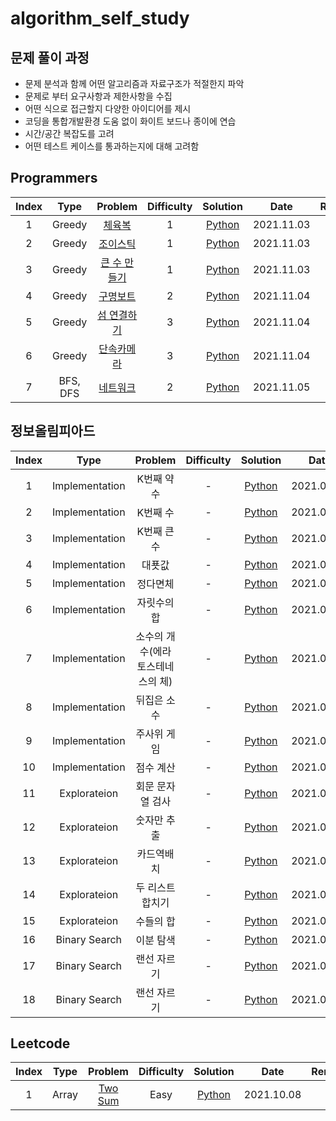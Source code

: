 # algorithm_self_study

## 문제 풀이 과정
- 문제 분석과 함께 어떤 알고리즘과 자료구조가 적절한지 파악
- 문제로 부터 요구사항과 제한사항을 수집
- 어떤 식으로 접근할지 다양한 아이디어를 제시
- 코딩을 통합개발환경 도움 없이 화이트 보드나 종이에 연습
- 시간/공간 복잡도를 고려
- 어떤 테스트 케이스를 통과하는지에 대해 고려함

## Programmers



| Index | Type | Problem | Difficulty | Solution | Date | Remark |
| :-----:|:----:| :-------: | :----------: | :--------: | :-----: | :------: |
|   1   | Greedy |  [체육복](https://programmers.co.kr/learn/courses/30/lessons/42862) |  1 | [Python](https://github.com/terri1102/algorithm_self_study/blob/main/programmers/greedy1(%EC%B2%B4%EC%9C%A1%EB%B3%B5).md) | 2021.11.03 | |
|2| Greedy| [조이스틱](https://programmers.co.kr/learn/courses/30/lessons/42860) | 1 | [Python](https://github.com/terri1102/algorithm_self_study/blob/main/programmers/greedy2(%EC%A1%B0%EC%9D%B4%EC%8A%A4%ED%8B%B1).md) | 2021.11.03| |
|3 | Greedy | [큰 수 만들기](https://programmers.co.kr/learn/courses/30/lessons/42883)|1 | [Python](https://github.com/terri1102/algorithm_self_study/blob/main/programmers/greedy3(%ED%81%B0%20%EC%88%98%20%EB%A7%8C%EB%93%A4%EA%B8%B0).md)| 2021.11.03| |
|4 | Greedy | [구명보트](https://programmers.co.kr/learn/courses/30/lessons/42885) | 2 | [Python](https://github.com/terri1102/algorithm_self_study/blob/main/programmers/greedy4(%EA%B5%AC%EB%AA%85%EB%B3%B4%ED%8A%B8).md)| 2021.11.04 | |
| 5| Greedy | [섬 연결하기](https://programmers.co.kr/learn/courses/30/lessons/42861) |3| [Python](https://github.com/terri1102/algorithm_self_study/blob/main/programmers/greedy5(%EC%84%AC%EC%97%B0%EA%B2%B0%ED%95%98%EA%B8%B0).md)|2021.11.04 | |
|6| Greedy | [단속카메라](https://programmers.co.kr/learn/courses/30/lessons/42884)|3|[Python](https://github.com/terri1102/algorithm_self_study/blob/main/programmers/greedy6(%EB%8B%A8%EC%86%8D%EC%B9%B4%EB%A9%94%EB%9D%BC).md) | 2021.11.04 | |
|7| BFS, DFS | [네트워크](https://programmers.co.kr/learn/courses/30/lessons/43165) | 2 | [Python](https://github.com/terri1102/algorithm_self_study/blob/main/programmers/dfs_bfs1(%ED%83%80%EA%B2%9F%EB%84%98%EB%B2%84).md)| 2021.11.05| |

## 정보올림피아드
| Index | Type | Problem | Difficulty | Solution | Date | Remark |
| :-----:|:----:| :-------: | :----------: | :--------: | :-----: | :------: |
|1| Implementation | K번째 약수 | - | [Python](https://github.com/terri1102/Python-Algorithm-Study/tree/main/section2) | 2021.04.05| |
|2| Implementation | K번째 수 | - | [Python](https://github.com/terri1102/Python-Algorithm-Study/blob/main/section2/2.K%EB%B2%88%EC%A7%B8%EC%88%98.md)| 2021.04.05| |
|3| Implementation | K번째 큰 수 | -|  [Python](https://github.com/terri1102/Python-Algorithm-Study/blob/main/section2/3.k%EB%B2%88%EC%A7%B8_%ED%81%B0_%EC%88%98.md)| 2021.04.01| |4| Implementation | 대푯값 | - | [Python]() | 2021.04.05| |
|4|Implementation| 대푯값| -| [Python](https://github.com/terri1102/Python-Algorithm-Study/blob/main/section2/4.%EB%8C%80%ED%91%AF%EA%B0%92.md) | 2021.04.05| |
|5| Implementation | 정다면체 | - | [Python](https://github.com/terri1102/Python-Algorithm-Study/blob/main/section2/5.%EC%A0%95%EB%8B%A4%EB%A9%B4%EC%B2%B4.md)| 2021.04.06 | |
|6|Implementation |자릿수의 합| - | [Python](https://github.com/terri1102/Python-Algorithm-Study/blob/main/section2/6.%EC%9E%90%EB%A6%BF%EC%88%98%EC%9D%98%ED%95%A9.md)| 2021.04.10| |
|7| Implementation | 소수의 개수(에라토스테네스의 체) |- | [Python](https://github.com/terri1102/Python-Algorithm-Study/blob/main/section2/7.%EC%86%8C%EC%88%98%EC%9D%98%EA%B0%9C%EC%88%98(%EC%97%90%EB%9D%BC%ED%86%A0%EC%8A%A4%ED%85%8C%EB%84%A4%EC%8A%A4%EC%9D%98%EC%B2%B4).md) | 2021.04.10| |
|8|Implementation| 뒤집은 소수| - | [Python](https://github.com/terri1102/Python-Algorithm-Study/blob/main/section2/8.%EB%92%A4%EC%A7%91%EC%9D%80%EC%86%8C%EC%88%98.md) | 2021.04.10 | |
|9| Implementation| 주사위 게임| -| [Python](https://github.com/terri1102/Python-Algorithm-Study/blob/main/section2/9.%EC%A3%BC%EC%82%AC%EC%9C%84%EA%B2%8C%EC%9E%84.md) | 2021.04.10 | |
|10| Implementation| 점수 계산 | -| [Python](https://github.com/terri1102/Python-Algorithm-Study/blob/main/section2/10.%EC%A0%90%EC%88%98%EA%B3%84%EC%82%B0.md) | 2021.04.10 | |
|11 | Explorateion |  회문 문자열 검사| -| [Python](https://github.com/terri1102/Python-Algorithm-Study/blob/main/section3/1.%ED%9A%8C%EB%AC%B8%EB%AC%B8%EC%9E%90%EC%97%B4%EA%B2%80%EC%82%AC.py) | 2021.04.24| |
|12 | Explorateion | 숫자만 추출   |  -| [Python](https://github.com/terri1102/Python-Algorithm-Study/blob/main/section3/2.%EC%88%AB%EC%9E%90%EB%A7%8C%EC%B6%94%EC%B6%9C.py.py) | 2021.04.24| |
|13 | Explorateion | 카드역배치   |  -| [Python](https://github.com/terri1102/Python-Algorithm-Study/blob/main/section3/3.%EC%B9%B4%EB%93%9C%EC%97%AD%EB%B0%B0%EC%B9%98.py) | 2021.04.24| |
|14 | Explorateion |  두 리스트 합치기 |  -| [Python](https://github.com/terri1102/Python-Algorithm-Study/blob/main/section3/4.%EB%91%90%EB%A6%AC%EC%8A%A4%ED%8A%B8%ED%95%A9%EC%B9%98%EA%B8%B0.py) | 2021.04.24| |
|15 | Explorateion |  수들의 합  |  -| [Python](https://github.com/terri1102/Python-Algorithm-Study/blob/main/section3/5.%EC%88%98%EB%93%A4%EC%9D%98%ED%95%A9.py) | 2021.04.24| |
|16 | Binary Search |  이분 탐색  |  -| [Python](https://github.com/terri1102/Python-Algorithm-Study/blob/main/section4/1.%EC%9D%B4%EB%B6%84%ED%83%90%EC%83%89.md) | 2021.04.27| |
|17 | Binary Search |  랜선 자르기  |  -| [Python](https://github.com/terri1102/Python-Algorithm-Study/blob/main/section4/2.%EB%9E%9C%EC%84%A0%EC%9E%90%EB%A5%B4%EA%B8%B0.md) | 2021.04.27| |
|18 | Binary Search |  랜선 자르기  |  -| [Python](https://github.com/terri1102/Python-Algorithm-Study/blob/main/section4/2.%EB%9E%9C%EC%84%A0%EC%9E%90%EB%A5%B4%EA%B8%B0.md) | 2021.04.27| |


## Leetcode



| Index | Type | Problem | Difficulty | Solution | Date | Remark |
| :-----:|:----:| :-------: | :----------: | :--------: | :-----: | :------: |
|   1   | Array |  [Two Sum](https://leetcode.com/problems/two-sum/)  |  Easy | [Python](https://github.com/terri1102/algorithm_self_study/blob/main/leetcode/Array/two_sum.md) | 2021.10.08 | |




